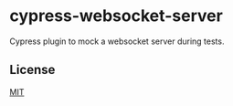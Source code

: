 # cypress-websocket-server

Cypress plugin to mock a websocket server during tests.

## License

[MIT](LICENSE)
